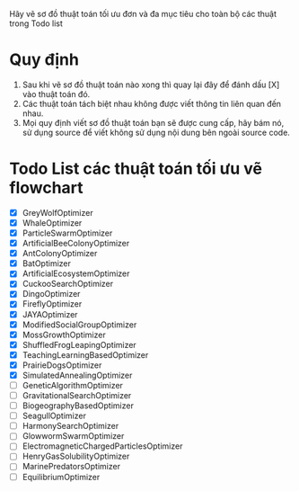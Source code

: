 Hãy vẽ sơ đồ thuật toán tối ưu đơn và đa mục tiêu cho toàn bộ các thuật trong Todo list

# Quy định 
1. Sau khi vẽ sơ đồ thuật toán nào xong thì quay lại đây để đánh dấu [X] vào thuật toán đó.
2. Các thuật toán tách biệt nhau không được viết thông tin liên quan đến nhau. 
3. Mọi quy định viết sơ đồ thuật toán bạn sẽ được cung cấp, hãy bám nó, sử dụng source để viết không sử dụng nội dung bên ngoài source code. 

# Todo List các thuật toán tối ưu vẽ flowchart
- [X] GreyWolfOptimizer
- [X] WhaleOptimizer
- [X] ParticleSwarmOptimizer
- [X] ArtificialBeeColonyOptimizer
- [X] AntColonyOptimizer
- [X] BatOptimizer
- [X] ArtificialEcosystemOptimizer
- [X] CuckooSearchOptimizer
- [X] DingoOptimizer
- [X] FireflyOptimizer
- [X] JAYAOptimizer
- [X] ModifiedSocialGroupOptimizer
- [X] MossGrowthOptimizer
- [X] ShuffledFrogLeapingOptimizer
- [X] TeachingLearningBasedOptimizer
- [X] PrairieDogsOptimizer
- [X] SimulatedAnnealingOptimizer
- [ ] GeneticAlgorithmOptimizer
- [ ] GravitationalSearchOptimizer
- [ ] BiogeographyBasedOptimizer
- [ ] SeagullOptimizer
- [ ] HarmonySearchOptimizer
- [ ] GlowwormSwarmOptimizer
- [ ] ElectromagneticChargedParticlesOptimizer
- [ ] HenryGasSolubilityOptimizer
- [ ] MarinePredatorsOptimizer
- [ ] EquilibriumOptimizer
